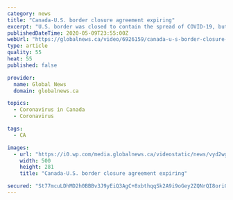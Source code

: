 ```yaml
---
category: news
title: "Canada-U.S. border closure agreement expiring"
excerpt: "U.S. border was closed to contain the spread of COVID-19, but that agreement is set to expire as pressure mounts to kick-start both economies. Mercedes Stephenson sat down with James Blanchard, the former U."
publishedDateTime: 2020-05-09T23:55:00Z
webUrl: "https://globalnews.ca/video/6926159/canada-u-s-border-closure-agreement-expiring"
type: article
quality: 55
heat: 55
published: false

provider:
  name: Global News
  domain: globalnews.ca

topics:
  - Coronavirus in Canada
  - Coronavirus

tags:
  - CA

images:
  - url: "https://i0.wp.com/media.globalnews.ca/videostatic/news/vyd2wgz9i4-h2tc0sfeub/GN0509MERCEDES.jpg?w=500&quality=70&strip=all"
    width: 500
    height: 281
    title: "Canada-U.S. border closure agreement expiring"

secured: "St77mcuLDhMD2h0BBBv3J9yEiQ3AgC+8xbthqqSk2A9i9oGey2ZQNrQI8oriGvZOfCDm9w5av/LFfNqCOTrSadR4Vjg4xZqXgLUOutaDrg54lr1u68KCDGv6Ye8IaU9EjVgLSJQcekiHwQkradTx//d2+i20sMWdNn7fA0ziJsUDeYd24u+dS7QKyrY8ZGhY+uZZowTHoHKJo+Kk4vlFhhXpehL9690agusUWQPMzJdTv5eGLA7xVTV+Ox675rwP0+XgZNVk4VEQcn3ofxd/Dda8nwzalayYmLCMSeyyamJAHUQCdQrciFtmkit2gMj8;chaILBzyMM5uQPVfE0eUUA=="
---
```


